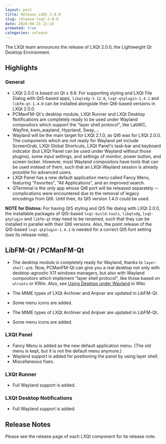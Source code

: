 ```yaml
---
layout: post
title: Release LXQt 2.0.0
slug: release-lxqt-2-0-0
date: 2024-04-15 21:16
promoted: true
categories: release
---
```



The LXQt team announces the release of LXQt 2.0.0, the Lightweight Qt Desktop Environment.

## Highlights

### General

 * LXQt 2.0.0 is based on Qt ≥ 6.6. For supporting styling and LXQt File Dialog with Qt5-based apps, `libqtxdg-3.12.0`, `lxqt-qtplugin-1.4.1` and `libfm-qt-1.4.0` can be installed alongside their Qt6-based versions in LXQt 2.0.0.
 * PCManFM-Qt's desktop module, LXQt Runner and LXQt Desktop Notifications are completely ready to be used under Wayland compositors which support the "layer shell protocol", like LabWC, Wayfire, kwin_wayland, Hyprland, Sway,…
 * Wayland will be the main target for LXQt 2.1.0, as Qt6 was for LXQt 2.0.0. The components which are *not* ready for Wayland yet include ScreenGrab, LXQt Global Shortcuts, LXQt Panel's task-bar and keyboard indicator (but LXQt Panel can be used under Wayland without those plugins), some input settings, and settings of monitor, power button, and screen locker. However, most Wayland compositors have tools that can be used instead of them, such that an LXQt-Wayland session is already possible for advanced users.
 * LXQt Panel has a new default application menu called Fancy Menu, featuring "Favorites", "All Applications", and an improved search.
 * QTerminal is the only app whose Qt6 port will be released separately -- complications were encountered due to the removal of legacy encodings from Qt6. Until then, its Qt5 version 1.4.0 could be used.

**NOTE for Distros:** For having Qt5 styling and Qt5 file dialog with LXQt 2.0.0, the installable packages of Qt5-based `lxqt-build-tools`, `libqtxdg`, `lxqt-qtplugin` and `libfm-qt` may need to be renamed, such that they can be installed in parallel with their Qt6 versions. Also, the point release of the Qt5-based `lxqt-qtplugin-1.4.1` is needed for a correct Qt5 font setting (see its release note).

## LibFM-Qt / PCManFM-Qt

 * The desktop module is completely ready for Wayland, thanks to `layer-shell-qt6`. Now, PCManFM-Qt can give you a real desktop not only with desktop-agnostic X11 windows managers, but also with Wayland compositors which implement "layer shell protocol", like those based on `wlroots` or KWin. Also, see [Using Desktop under Wayland](https://github.com/lxqt/pcmanfm-qt/wiki#using-desktop-under-wayland) in Wiki.
 * The MIME types of LXQt Archiver and Arqiver are updated in LibFM-Qt.
 * Some menu icons are added.

 * The MIME types of LXQt Archiver and Arqiver are updated in LibFM-Qt.
 * Some menu icons are added.

### LXQt Panel

 * Fancy Menu is added as the new default application menu. (The old menu is kept, but it is not the default menu anymore.)
 * Wayland support is added for positioning the panel by using layer shell.
 * Miscellaneous fixes.

### LXQt Runner

 * Full Wayland support is added.

### LXQt Desktop Notifications

 * Full Wayland support is added.

## Release Notes

Please see the release page of each LXQt component for its release note.
